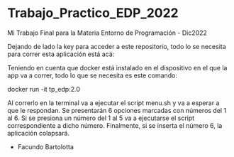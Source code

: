 # Trabajo_Practico_EDP_2022
Mi Trabajo Final para la Materia Entorno de Programación - Dic2022

Dejando de lado la key para acceder a este repositorio, todo lo se necesita para correr esta aplicación está acá:

Teniendo en cuenta que docker está instalado en el dispositivo en el que la app va a correr, 
todo lo que se necesita es este comando:

docker run -it tp_edp:2.0

Al correrlo en la terminal va a ejecutar el script menu.sh y va a esperar a que le respondan. 
Se presentarán 6 opciones marcadas con números del 1 al 6.
Si se presiona un número del 1 al 5 va a ejecutarse el script correspondiente a dicho número.
Finalmente, si se inserta el número 6, la aplicación colapsará.

- Facundo Bartolotta
